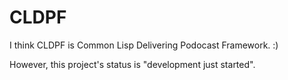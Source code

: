 # CLDPF

I think CLDPF is Common Lisp Delivering Podocast Framework. :)

However, this project's status is "development just started".
